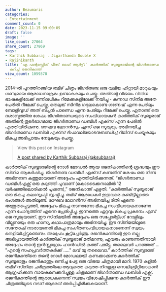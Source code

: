 ```yaml
---
author: Beaumaris
categories:
- Entertainment
comment_count: 0
date: 2023-11-15 09:00:09
draft: false
image: ''
like_count: 27064
share_count: 27869
tags:
- Karthik Subbaraj . Jigarthanda Double X
- Rajinikanth
title: ‘എ ഫന്റാസ്റ്റിക് പീസ് ഓഫ് ആർട്ട്:’ കാർത്തിക് സുബ്ബരാജിന്റെ ജിഗർതാണ്ഡ ഡബിൾ എക്സിനെ
  കുറിച്ച് രജനികാന്ത്
view_count: 1059378
---
```


2014-ൽ പുറത്തിറങ്ങിയ തമിഴ് ചിത്രം ജിഗർതണ്ട ഒരു വലിയ ഹിറ്റായി മാറുകയും ഗണ്യമായ ആരാധനാക്രമം ഉണ്ടാകുകയും ചെയ്തു. അതിന്റെ വിജയം വിവിധ ഭാഷകളിലേക്ക് ഒന്നിലധികം റീമേക്കുകളിലേക്ക് നയിച്ചു - കന്നഡ സിനിമ അതേ പേരിൽ റീമേക്ക് ചെയ്തു, തെലുങ്ക് സിനിമ ഗദ്ദലകൊണ്ട ഗണേഷ് എന്ന പേരിലും ബോളിവുഡ് അത് ബച്ചൻ പാണ്ഡെ എന്ന പേരിലും റീമേക്ക് ചെയ്തു. ഏതാണ്ട് ഒരു ദശാബ്ദത്തിനു ശേഷം ജിഗർതാണ്ഡയുടെ സംവിധായകൻ കാർത്തിക് സുബ്ബരാജ് അതിന്റെ തുടർഭാഗമായ ജിഗർതാണ്ഡ ഡബിൾ എക്‌സ് എന്ന പേരിൽ എത്തിയിരിക്കുന്നു. രാഘവ ലോറൻസും എസ് ജെ സൂര്യയും അഭിനയിച്ച ജിഗർതാണ്ഡ ഡബിൾ എക്‌സ് ദീപാവലിയോടനുബന്ധിച്ച് റിലീസ് ചെയ്യുകയും മികച്ച അഭിപ്രായം നേടുകയും ചെയ്തു. 

> View this post on Instagram
> 
> [A post shared by Karthik Subbaraj (@ksubbaraj)](https://www.instagram.com/p/CzoHfMVSVPe/?utm_source=ig_embed&utm_campaign=loading)

കാർത്തിക് സുബ്ബരാജിന്റെ റോൾ മോഡൽ ആയ രജനികാന്തിന്റെ ശ്രദ്ധയും ഈ സിനിമ ആകർഷിച്ചു. ജിഗർതണ്ട ഡബിൾ എക്‌സ് കണ്ടതിന് ശേഷം ഒരു നീണ്ട അഭിനന്ദന കത്തുമായാണ് അദ്ദേഹം എത്തിയിരിക്കുന്നത്. “ജിഗർതാണ്ഡ ഡബിൾഎക്സ് ഒരു കുറുഞ്ഞി പൂവാണ് (കൊടൈക്കനാലിൽ 12 വർഷത്തിലൊരിക്കൽ പൂക്കുന്ന),” രജനികാന്ത് എഴുതി. “കാർത്തിക് സുബ്ബരാജ് ഒരു മികച്ച കലാസൃഷ്ടി സൃഷ്ടിച്ചു. തമിഴ് ആരാധകർ ഇതുവരെ കണ്ടിട്ടില്ലാത്ത രംഗങ്ങൾ അതിലുണ്ട്. രാഘവ ലോറൻസ് അഭിനയിച്ച രീതി എന്നെ അത്ഭുതപ്പെടുത്തി, അദ്ദേഹം മികച്ച നടനാണോ മികച്ച സംവിധായകനാണോ എന്ന ചോദ്യത്തിന് എന്നെ പ്രേരിപ്പിച്ചു. ഇന്നത്തെ ഏറ്റവും മികച്ച പ്രകടനം എസ് ജെ സൂര്യയാണ്. ഈ സിനിമയിൽ അദ്ദേഹം ഒരു സപ്പോർട്ടിംഗ് റോളിലും വില്ലനായും ഒരു ഹാസ്യ കഥാപാത്രമായും അഭിനയിച്ചു. ഈ സിനിമയിലൂടെ സന്തോഷ് നാരായണൻ മികച്ച സംഗീതസംവിധായകനാണെന്ന് സ്വയം തെളിയിച്ചിട്ടുണ്ടെന്നും അദ്ദേഹം കൂട്ടിച്ചേർത്തു. രജനികാന്തിന്റെ ഈ നല്ല അഭിപ്രായത്തിൽ കാർത്തിക് സുബ്ബരാജ് മതിമറന്നു, ഏവരും കാണുന്നതിനായി അദ്ദേഹം തന്റെ ഇൻസ്റ്റാഗ്രാം ഹാൻഡിൽ കത്ത് പങ്കിട്ടു. തലൈവർ പറഞ്ഞത് ... "എന്റെ സഹപ്രവർത്തകർക്ക് ....." ലവ് യു തലൈവാ." കാർത്തിക് സുബ്ബരാജ് രജനികാന്തിനെ തന്റെ റോൾ മോഡലായി കണക്കാക്കുന്നു.കാർത്തിക് സുബ്ബരാജും രജനികാന്തും ഒന്നിച്ച പേട്ട ഒരു വിജയ ചിത്രമായി മാറി. 1970 കളിൽ തമിഴ് സിനിമാ ചരിത്രത്തിലെ ആദ്യത്തെ കറുത്ത നിറമുള്ള സെലിബ്രിറ്റിയാകാൻ ആഗ്രഹിക്കുന്ന നായകനെക്കുറിച്ചുള്ള ചിത്രമാണ് ജിഗർതാണ്ഡ ഡബിൾ എക്സ്. രജനികാന്തിന്റെ ആരാധകനെന്ന് സ്വയം വിശേഷിപ്പിക്കുന്ന കാർത്തിക് ഈ ചിത്രത്തിലൂടെ നടന് ആദരവ് അർപ്പിച്ചിരിക്കുകയാണ്.